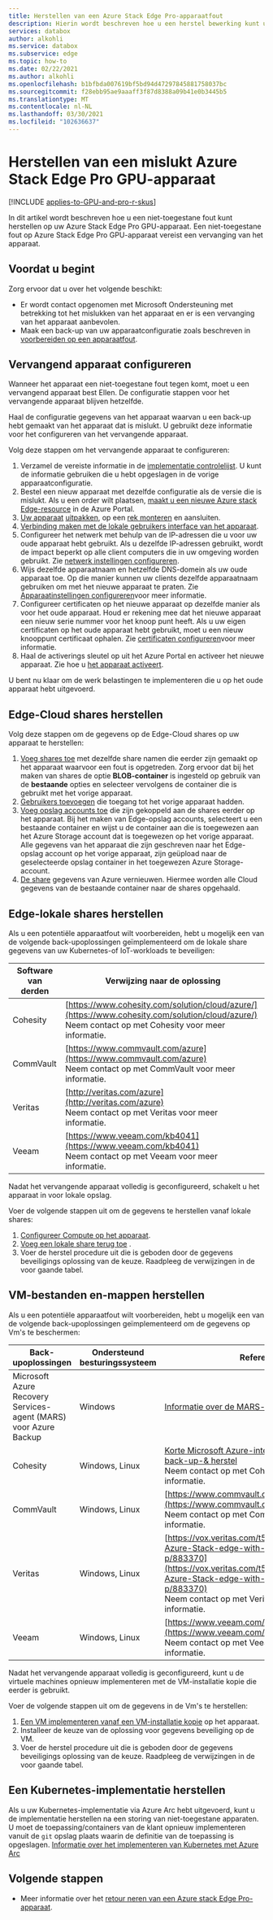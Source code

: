 ```yaml
---
title: Herstellen van een Azure Stack Edge Pro-apparaatfout
description: Hierin wordt beschreven hoe u een herstel bewerking kunt uitvoeren vanaf een Azure Stack Edge Pro-apparaat.
services: databox
author: alkohli
ms.service: databox
ms.subservice: edge
ms.topic: how-to
ms.date: 02/22/2021
ms.author: alkohli
ms.openlocfilehash: b1bfbda007619bf5bd94d47297845881758037bc
ms.sourcegitcommit: f28ebb95ae9aaaff3f87d8388a09b41e0b3445b5
ms.translationtype: MT
ms.contentlocale: nl-NL
ms.lasthandoff: 03/30/2021
ms.locfileid: "102636637"
---
```

# <a name="recover-from-a-failed-azure-stack-edge-pro-gpu-device"></a>Herstellen van een mislukt Azure Stack Edge Pro GPU-apparaat 

[!INCLUDE [applies-to-GPU-and-pro-r-skus](../../includes/azure-stack-edge-applies-to-gpu-pro-r-sku.md)]

In dit artikel wordt beschreven hoe u een niet-toegestane fout kunt herstellen op uw Azure Stack Edge Pro GPU-apparaat. Een niet-toegestane fout op Azure Stack Edge Pro GPU-apparaat vereist een vervanging van het apparaat.

## <a name="before-you-begin"></a>Voordat u begint

Zorg ervoor dat u over het volgende beschikt:

- Er wordt contact opgenomen met Microsoft Ondersteuning met betrekking tot het mislukken van het apparaat en er is een vervanging van het apparaat aanbevolen. 
- Maak een back-up van uw apparaatconfiguratie zoals beschreven in [voorbereiden op een apparaatfout](azure-stack-edge-gpu-prepare-device-failure.md).


## <a name="configure-replacement-device"></a>Vervangend apparaat configureren

Wanneer het apparaat een niet-toegestane fout tegen komt, moet u een vervangend apparaat best Ellen. De configuratie stappen voor het vervangende apparaat blijven hetzelfde. 

Haal de configuratie gegevens van het apparaat waarvan u een back-up hebt gemaakt van het apparaat dat is mislukt. U gebruikt deze informatie voor het configureren van het vervangende apparaat.  

Volg deze stappen om het vervangende apparaat te configureren:

1. Verzamel de vereiste informatie in de [implementatie controlelijst](azure-stack-edge-gpu-deploy-checklist.md). U kunt de informatie gebruiken die u hebt opgeslagen in de vorige apparaatconfiguratie. 
1. Bestel een nieuw apparaat met dezelfde configuratie als de versie die is mislukt.  Als u een order wilt plaatsen, [maakt u een nieuwe Azure stack Edge-resource](azure-stack-edge-gpu-deploy-prep.md#) in de Azure Portal.
1. [Uw apparaat](azure-stack-edge-gpu-deploy-install.md#cable-the-device) [uitpakken](azure-stack-edge-gpu-deploy-install.md#unpack-the-device), op een [rek monteren](azure-stack-edge-gpu-deploy-install.md#rack-the-device) en aansluiten. 
1. [Verbinding maken met de lokale gebruikers interface van het apparaat](azure-stack-edge-gpu-deploy-connect.md).
1. Configureer het netwerk met behulp van de IP-adressen die u voor uw oude apparaat hebt gebruikt. Als u dezelfde IP-adressen gebruikt, wordt de impact beperkt op alle client computers die in uw omgeving worden gebruikt. Zie [netwerk instellingen configureren](azure-stack-edge-gpu-deploy-configure-network-compute-web-proxy.md).
1. Wijs dezelfde apparaatnaam en hetzelfde DNS-domein als uw oude apparaat toe. Op die manier kunnen uw clients dezelfde apparaatnaam gebruiken om met het nieuwe apparaat te praten. Zie [Apparaatinstellingen configureren](azure-stack-edge-gpu-deploy-set-up-device-update-time.md)voor meer informatie.
1. Configureer certificaten op het nieuwe apparaat op dezelfde manier als voor het oude apparaat. Houd er rekening mee dat het nieuwe apparaat een nieuw serie nummer voor het knoop punt heeft. Als u uw eigen certificaten op het oude apparaat hebt gebruikt, moet u een nieuw knooppunt certificaat ophalen. Zie [certificaten configureren](azure-stack-edge-gpu-deploy-configure-certificates.md)voor meer informatie.
1. Haal de activerings sleutel op uit het Azure Portal en activeer het nieuwe apparaat. Zie hoe u [het apparaat activeert](azure-stack-edge-gpu-deploy-activate.md).

U bent nu klaar om de werk belastingen te implementeren die u op het oude apparaat hebt uitgevoerd.

## <a name="restore-edge-cloud-shares"></a>Edge-Cloud shares herstellen

Volg deze stappen om de gegevens op de Edge-Cloud shares op uw apparaat te herstellen:

1. [Voeg shares toe](azure-stack-edge-gpu-manage-shares.md#add-a-share) met dezelfde share namen die eerder zijn gemaakt op het apparaat waarvoor een fout is opgetreden. Zorg ervoor dat bij het maken van shares de optie **BLOB-container** is ingesteld op gebruik van de **bestaande** opties en selecteer vervolgens de container die is gebruikt met het vorige apparaat.
1. [Gebruikers toevoegen](azure-stack-edge-gpu-manage-users.md#add-a-user) die toegang tot het vorige apparaat hadden.
1. [Voeg opslag accounts toe](azure-stack-edge-gpu-manage-storage-accounts.md#add-an-edge-storage-account) die zijn gekoppeld aan de shares eerder op het apparaat. Bij het maken van Edge-opslag accounts, selecteert u een bestaande container en wijst u de container aan die is toegewezen aan het Azure Storage account dat is toegewezen op het vorige apparaat. Alle gegevens van het apparaat die zijn geschreven naar het Edge-opslag account op het vorige apparaat, zijn geüpload naar de geselecteerde opslag container in het toegewezen Azure Storage-account.
1. [De share](azure-stack-edge-gpu-manage-shares.md#refresh-shares) gegevens van Azure vernieuwen. Hiermee worden alle Cloud gegevens van de bestaande container naar de shares opgehaald.

## <a name="restore-edge-local-shares"></a>Edge-lokale shares herstellen

Als u een potentiële apparaatfout wilt voorbereiden, hebt u mogelijk een van de volgende back-upoplossingen geïmplementeerd om de lokale share gegevens van uw Kubernetes-of IoT-workloads te beveiligen:

| Software van derden           | Verwijzing naar de oplossing                               |
|--------------------------------|---------------------------------------------------------|
| Cohesity                       | [https://www.cohesity.com/solution/cloud/azure/](https://www.cohesity.com/solution/cloud/azure/) <br> Neem contact op met Cohesity voor meer informatie.          |
| CommVault                      | [https://www.commvault.com/azure](https://www.commvault.com/azure) <br> Neem contact op met CommVault voor meer informatie. |
| Veritas                        | [http://veritas.com/azure](http://veritas.com/azure) <br> Neem contact op met Veritas voor meer informatie.   |
| Veeam                          | [https://www.veeam.com/kb4041](https://www.veeam.com/kb4041) <br> Neem contact op met Veeam voor meer informatie. |

Nadat het vervangende apparaat volledig is geconfigureerd, schakelt u het apparaat in voor lokale opslag. 

Voer de volgende stappen uit om de gegevens te herstellen vanaf lokale shares:

1. [Configureer Compute op het apparaat](azure-stack-edge-gpu-deploy-configure-compute.md).
1. [Voeg een lokale share terug toe](azure-stack-edge-gpu-manage-shares.md#add-a-local-share) .
1. Voer de herstel procedure uit die is geboden door de gegevens beveiligings oplossing van de keuze. Raadpleeg de verwijzingen in de voor gaande tabel.

## <a name="restore-vm-files-and-folders"></a>VM-bestanden en-mappen herstellen

Als u een potentiële apparaatfout wilt voorbereiden, hebt u mogelijk een van de volgende back-upoplossingen geïmplementeerd om de gegevens op Vm's te beschermen:



| Back-upoplossingen        | Ondersteund besturingssysteem   | Referentie                                                                |
|-------------------------|----------------|--------------------------------------------------------------------------|
| Microsoft Azure Recovery Services-agent (MARS) voor Azure Backup | Windows        | [Informatie over de MARS-agent](../backup/backup-azure-about-mars.md)    |
| Cohesity                | Windows, Linux | [Korte Microsoft Azure-integratie, oplossing voor back-up-& herstel](https://www.cohesity.com/solution/cloud/azure) <br>Neem contact op met Cohesity voor meer informatie.                          |
| CommVault               | Windows, Linux | [https://www.commvault.com/azure](https://www.commvault.com/azure) <br> Neem contact op met CommVault voor meer informatie.
| Veritas                 | Windows, Linux | [https://vox.veritas.com/t5/Protection/Protecting-Azure-Stack-edge-with-NetBackup/ba-p/883370](https://vox.veritas.com/t5/Protection/Protecting-Azure-Stack-edge-with-NetBackup/ba-p/883370) <br> Neem contact op met Veritas voor meer informatie.                    |
| Veeam                   | Windows, Linux | [https://www.veeam.com/kb4041](https://www.veeam.com/kb4041) <br> Neem contact op met Veeam voor meer informatie. |

Nadat het vervangende apparaat volledig is geconfigureerd, kunt u de virtuele machines opnieuw implementeren met de VM-installatie kopie die eerder is gebruikt. 

Voer de volgende stappen uit om de gegevens in de Vm's te herstellen:
 
1. [Een VM implementeren vanaf een VM-installatie kopie](azure-stack-edge-gpu-deploy-virtual-machine-templates.md) op het apparaat. 
1. Installeer de keuze van de oplossing voor gegevens beveiliging op de VM.
1. Voer de herstel procedure uit die is geboden door de gegevens beveiligings oplossing van de keuze. Raadpleeg de verwijzingen in de voor gaande tabel.

## <a name="restore-a-kubernetes-deployment"></a>Een Kubernetes-implementatie herstellen

Als u uw Kubernetes-implementatie via Azure Arc hebt uitgevoerd, kunt u de implementatie herstellen na een storing van niet-toegestane apparaten. U moet de toepassing/containers van de klant opnieuw implementeren vanuit de `git` opslag plaats waarin de definitie van de toepassing is opgeslagen. [Informatie over het implementeren van Kubernetes met Azure Arc](./azure-stack-edge-gpu-deploy-stateless-application-git-ops-guestbook.md)<!--Original text: Kubernetes deployments can be restored from a non-tolerated failure with the device when deployed with Azure Arc. Customer application/containers deployed onto a Kubernetes on Azure Stack Edge via Azure Arc can be redeployed from the git repository where the application definition is. Here is a link to the article to deploy Kubernetes with Arc -->
 
## <a name="next-steps"></a>Volgende stappen

- Meer informatie over het [retour neren van een Azure stack Edge Pro-apparaat](azure-stack-edge-return-device.md).

